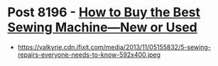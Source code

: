 # Post 8196 - [How to Buy the Best Sewing Machine—New or Used](https://www.ifixit.com/News/8196/buy-the-right-sewing-machine)

- https://valkyrie.cdn.ifixit.com/media/2013/11/05155832/5-sewing-repairs-everyone-needs-to-know-592x400.jpeg

